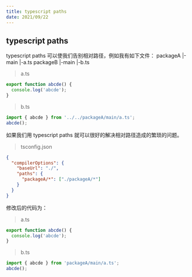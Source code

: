 ```yaml
---
title: typescript paths
date: 2021/09/22
---
```


## typescript paths

typescript paths 可以使我们告别相对路径，例如我有如下文件：
packageA
|-main
|-a.ts
packageB
|-main
|-b.ts

> a.ts

```ts
export function abcde() {
  console.log('abcde');
}
```

> b.ts

```ts
import { abcde } from '../../packageA/main/a.ts';
abcde();
```

如果我们用 typescript paths 就可以很好的解决相对路径造成的繁琐的问题。

> tsconfig.json

```json
{
  "compilerOptions": {
    "baseUrl": "./",
    "paths": {
      "packageA/*": ["./packageA/*"]
    }
  }
}
```

修改后的代码为：

> a.ts

```ts
export function abcde() {
  console.log('abcde');
}
```

> b.ts

```ts
import { abcde } from 'packageA/main/a.ts';
abcde();
```
